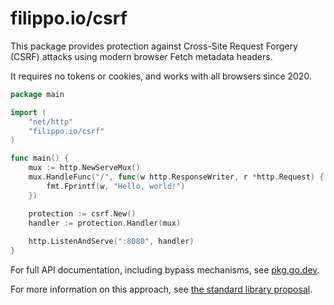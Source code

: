 # filippo.io/csrf

This package provides protection against Cross-Site Request Forgery (CSRF)
attacks using modern browser Fetch metadata headers.

It requires no tokens or cookies, and works with all browsers since 2020.

```go
package main

import (
    "net/http"
    "filippo.io/csrf"
)

func main() {
    mux := http.NewServeMux()
    mux.HandleFunc("/", func(w http.ResponseWriter, r *http.Request) {
        fmt.Fprintf(w, "Hello, world!")
    })

    protection := csrf.New()
    handler := protection.Handler(mux)
    
    http.ListenAndServe(":8080", handler)
}
```

For full API documentation, including bypass mechanisms, see [pkg.go.dev](https://pkg.go.dev/filippo.io/csrf).

For more information on this approach, see [the standard library proposal](https://go.dev/issue/73626).
